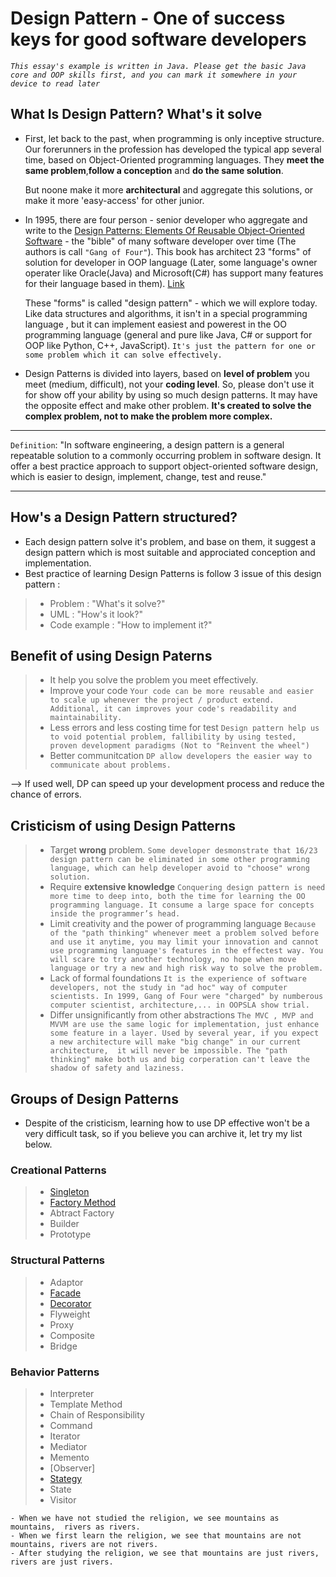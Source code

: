 # Design Pattern - One of success keys for good software developers

*`This essay's example is written in Java. Please get the basic Java core and OOP skills first, and you can mark it somewhere in your device to read later`*
## What Is Design Pattern? What's it solve
- First, let back to the past, when programming is only inceptive structure. Our forerunners in the profession has developed the typical app several time, based on Object-Oriented programming languages. They __meet the same problem__,__follow a conception__ and __do the same solution__. 

    But noone make it more __architectural__ and aggregate this solutions,
    or make it more 'easy-access' for other junior.
- In  1995, there are four person - senior developer who aggregate and write to the [Design Patterns: Elements Of Reusable Object-Oriented Software]("http://www.amazon.co.uk/Design-patterns-elements-reusable-object-oriented/dp/0201633612") - the "bible" of many software developer over time (The authors is call `"Gang of Four"`). This book has architect 23 "forms" of solution for developer in OOP language (Later, some language's owner operater like Oracle(Java) and Microsoft(C#) has support many features for their language based in them). [Link](https://www.oracle.com/technical-resources/articles/javaee/j2eepatterns.html)

    These "forms" is called "design pattern" - which we will explore today.
Like data structures and algorithms, it isn't in a special programming language , but it can implement easiest and powerest in the OO programming language (general and pure like Java, C# or support for OOP like Python, C++, JavaScript). 
`It's just the pattern for one or some problem which it can solve effectively.`

- Design Patterns is divided into layers, based on **level of problem** you meet (medium, difficult), not your **coding level**. So, please don't use it for show off your ability by using so much design patterns. It may have the opposite effect and make other problem. **It's created to solve the complex problem, not to make the problem more complex.**

___
`Definition`: "In software engineering, a design pattern is a general repeatable solution to a commonly occurring problem in software design. It offer a best practice approach to support object-oriented software design, which is easier to design, implement, change, test and reuse."
___

## How's a Design Pattern structured?
- Each design pattern solve it's problem, and base on them, it suggest a design pattern which is most suitable and approciated conception and implementation.
- Best practice of learning Design Patterns is follow 3 issue of this design pattern : 
> + Problem : "What's it solve?"
> + UML     : "How's it look?"
> + Code example : "How to implement it?"

## Benefit of using Design Paterns
> - It help you solve the problem you meet effectively. 
> - Improve your code 
`Your code can be more reusable and easier to scale up whenever the project / product extend. Additional, it can improves your code's readability and maintainability.`
> - Less errors and less costing time for test
`Design pattern help us to void potential problem, fallibility by using tested, proven development paradigms (Not to "Reinvent the wheel")`
> - Better communitcation
`DP allow developers the easier way to communicate about problems.`

--> If used well, DP can speed up your development process and reduce the chance of errors.

## Cristicism of using Design Patterns
> - Target **wrong** problem. 
`Some developer desmonstrate that 16/23 design pattern can be eliminated in some other programming language, which can help developer avoid to "choose" wrong solution.`
> - Require **extensive knowledge**
`Conquering design pattern is need more time to deep into, both the time for learning the OO programming language. It consume a large space for concepts inside the programmer’s head.`
> - Limit creativity and the power of programming language 
`Because of the "path thinking" whenever meet a problem solved before and use it anytime, you may limit your innovation and cannot use programming language's features in the effectest way. You will scare to try another technology, no hope when move language or try a new and high risk way to solve the problem.`
> - Lack of formal foundations
`It is the experience of software developers, not the study in "ad hoc" way of computer scientists. In 1999, Gang of Four were "charged" by numberous computer scientist, architecture,... in OOPSLA show trial.`
> - Differ unsignificantly from other abstractions
`The MVC , MVP and MVVM are use the same logic for implementation, just enhance some feature in a layer. Used by several year, if you expect a new architecture will make "big change" in our current architecture,  it will never be impossible. The "path thinking" make both us and big corperation can't leave the shadow of safety and laziness.`

## Groups of Design Patterns
- Despite of the cristicism, learning how to use DP effective won't be a very difficult task, so if you believe you can archive it, let try my list below.
### Creational Patterns
> - [Singleton](/Singleton.md)
> - [Factory Method]()
> - Abtract Factory
> - Builder
> - Prototype
### Structural Patterns
> - Adaptor
> - [Facade]()
> - [Decorator]()
> - Flyweight
> - Proxy
> - Composite
> - Bridge
### Behavior Patterns
> - Interpreter
> - Template Method
> - Chain of Responsibility
> - Command
> - Iterator
> - Mediator
> - Memento
> - [Observer]
> - [Stategy]()
> - State
> - Visitor





<!-- Blog of some "Trashing DP" -->
[](https://www.red-gate.com/simple-talk/blogs/why-following-design-patterns-is-a-bad-idea/)
[](https://sourcemaking.com/design_patterns)

```
- When we have not studied the religion, we see mountains as mountains,  rivers as rivers. 
- When we first learn the religion, we see that mountains are not mountains, rivers are not rivers. 
- After studying the religion, we see that mountains are just rivers, rivers are just rivers.
```